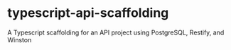 # typescript-api-scaffolding
A Typescript scaffolding for an API project using PostgreSQL, Restify, and Winston
